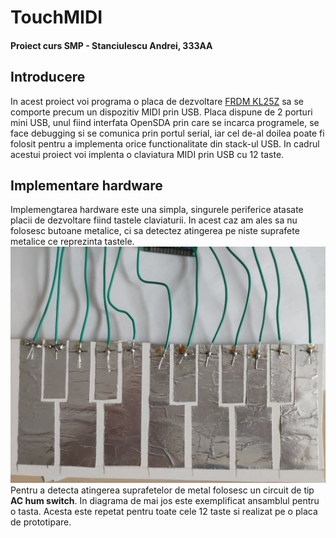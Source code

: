 # TouchMIDI
#### Proiect curs SMP - Stanciulescu Andrei, 333AA

## Introducere
In acest proiect voi programa o placa de dezvoltare [FRDM KL25Z](https://www.nxp.com/design/development-boards/freedom-development-boards/mcu-boards/freedom-development-platform-for-kinetis-kl14-kl15-kl24-kl25-mcus:FRDM-KL25Z) sa se comporte precum un dispozitiv MIDI prin USB. Placa dispune de 2 porturi mini USB, unul fiind interfata OpenSDA prin care se incarca programele, se face debugging si se comunica prin portul serial, iar cel de-al doilea poate fi folosit pentru a implementa orice functionalitate din stack-ul USB. In cadrul acestui proiect voi implenta o claviatura MIDI prin USB cu 12 taste.

## Implementare hardware
Implemengtarea hardware este una simpla, singurele periferice atasate placii de dezvoltare fiind tastele claviaturii. In acest caz am ales sa nu folosesc butoane metalice, ci sa detectez atingerea pe niste suprafete metalice ce reprezinta tastele. <br>
![Tastele claviaturii](docs/taste.jpg)<br>
Pentru a detecta atingerea suprafetelor de metal folosesc un circuit de tip **AC hum switch**. In diagrama de mai jos este exemplificat ansamblul pentru o tasta. Acesta este repetat pentru toate cele 12 taste si realizat pe o placa de prototipare.
